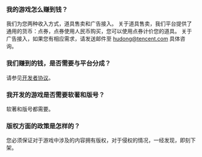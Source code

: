 
### 我的游戏怎么赚到钱？
我们为您两种收入方式，道具售卖和广告接入。
关于道具售卖，我们平台提供了通用的货币：点券，点券使用人民币购买，您可以使用点券计价您的道具。
关于广告接入，如果您有相应需求，请发送邮件至 hudong@tencent.com 具体咨询。


### 我们赚到的钱，是否需要与平台分成？
请参见[开发者协议]( http://hudong.qq.com/agreement )。


### 我开发的游戏是否需要软著和版号？
软著和版号都需要。

### 版权方面的政策是怎样的？
您必须保证对于游戏中涉及的内容拥有版权，对于侵权的情况，一经发现，即刻下架。